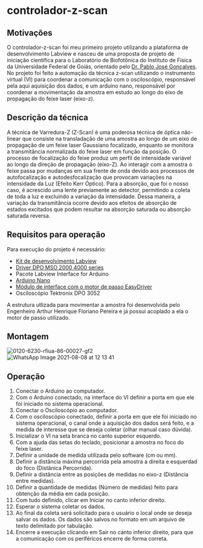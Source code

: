 # controlador-z-scan

## Motivações
O controlador-z-scan foi meu primeiro projeto utilizando a plataforma de desenvolvimento Labview e nasceu de uma proposta de projeto de iniciação científica para o Laboratório de Biofotônica do Instituto de Física da Universidade Federal de Goiás, orientado pelo <a href="http://lattes.cnpq.br/0515343409614452">Dr. Pablo José Gonçalves</a>. No projeto foi feito a automação da técnica z-scan utilizando o instrumento virtual (VI) para coordenar a comunicação com o osciloscópio, responsável pela aqui aquisição dos dados, e um arduino nano, responsável por coordenar a movimentação da amostra em estudo ao longo do eixo de propagação do feixe laser (eixo-z).

## Descrição da técnica 
A técnica de Varredura-Z (Z-Scan) é uma poderosa técnica de óptica não-linear que consiste na transladação de uma amostra ao longo de um eixo de propagação de um feixe laser Gaussiano focalizado, enquanto se monitora a transmitância normalizada do feixe laser em função da posição. O processo de focalização do feixe produz um perfil de intensidade variável ao longo da direção de propagação (eixo-Z). Ao interagir com a amostra o feixe passa por mudanças em sua frente de onda devido aos processos de autofocalização e autodesfocalização que provocam variações na intensidade da Luz (Efeito Kerr Óptico). Para a absorção, que foi o nosso caso, é acrescido uma lente previamente ao detector, permitindo a coleta de toda a luz e excluindo a variação da intensidade. Dessa maneira, a variação da transmitância ocorre devido aos efeitos de absorção de estados excitados que podem resultar na absorção saturada ou absorção saturada reversa.

## Requisitos para operação
Para execução do projeto é necessário:
<ul>
  <li><a href="">Kit de desenvolvimento Labview</a></li>
  <li><a href="http://sine.ni.com/apps/utf8/niid_web_display.download_page?p_id_guid=6E23DB10D9FC2B05E04400144FB7D21D">Driver DPO MSO 2000 4000 series</a></li>
  <li>Pacote Labview Interface for Arduino</li>
  <li><a href="https://store.arduino.cc/usa/arduino-nano">Arduino Nano</a></li>
  <li><a href="https://www.sparkfun.com/products/12779">Módulo de interface com o motor de passo EasyDriver </a></li>
  <li>Osciloscópio Tektronix DPO 3052</li>
</ul>
A estrutura utlizada para movimentar a amostra foi desenvolvida pelo Engenheiro Arthur Henrique Floriano Pereira e já possui acoplado a ela o motor de passo utilizado.

## Montagem
![0120-6230-rfiua-86-00027-gf2](https://user-images.githubusercontent.com/60492503/128636901-1e5c5a17-4514-4283-8043-3b1367b660aa.jpg)
![WhatsApp Image 2021-08-08 at 12 13 41](https://user-images.githubusercontent.com/60492503/128636934-d000ffde-5587-4c19-8d98-3b4bef962484.jpeg)


## Operação
<ol>
  <li>Conectar o Arduino ao computador.</li>
  <li>Com o Arduino conectado, na interface do VI definir a porta em que ele foi iniciado no sistema operacional.</li>
  <li>Conectar o Osciloscópio ao computador.</li>
  <li>Com o osciloscópio conectado, definir a porta em que ele foi iniciado no sistema operacional, o canal onde a aquisição dos dados será feito, e a medida de interesse que se deseja coletar (olhar manual caso dúvida).</li>
  <li>Inicializar o VI na seta branca no canto superior esquerdo.</li>
  <li>Com a ajuda das setas do teclado, posicionar a amostra no foco do feixe laser.</li>
  <li>Definir a unidade de medida utilizada pelo software (cm ou mm).</li>
  <li>Definir a distância máxima percorrida pela amostra a direita e esquerdad do foco (Distânica Percorrida).</li>
  <li>Definir a distância entre as posições de medidas no eixo-z (Distância entre medidas).</li>
  <li>Definir a quantidade de medidas (Número de medidas) feito para obtenção da média em cada posição.</li>
  <li>Com tudo definido, clicar em Iniciar no canto inferior direito.</li>
  <li>Esperar o sistema coletar os dados.</li>
  <li>Ao final da coleta será solicitado para o usuário o local onde se deseja salvar os dados. Os dados são salvos no formato em um arquivo de texto delimitado por tabulação.</li>
  <li>Encerre a execução clicando em Sair no canto inferior direito, para que a comunicação com os periféricos encerre de forma correta.</li>
</ol>
